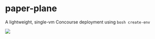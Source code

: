 # paper-plane
A lightweight, single-vm Concourse deployment using `bosh create-env`

![](https://upload.wikimedia.org/wikipedia/commons/thumb/c/c4/Paper_Airplane.png/457px-Paper_Airplane.png)
